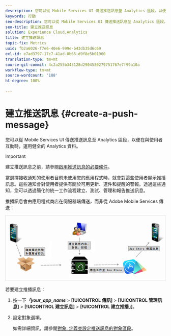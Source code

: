 ```yaml
---
description: 您可以從 Mobile Services UI 傳送推送訊息至 Analytics 區段，以便在與使用者互動時，運用健全的 Analytics 資料。
keywords: 行動
seo-description: 您可以從 Mobile Services UI 傳送推送訊息至 Analytics 區段，以便在與使用者互動時，運用健全的 Analytics 資料。
seo-title: 建立推送訊息
solution: Experience Cloud,Analytics
title: 建立推送訊息
topic-fix: Metrics
uuid: fb2a6026-f7e6-40e6-999e-b43db35d6c69
exl-id: e7ad3797-17c7-41ad-8b65-d9f8e5b01960
translation-type: tm+mt
source-git-commit: 4c2a255b343128d2904530279751767e7f99a10a
workflow-type: tm+mt
source-wordcount: '188'
ht-degree: 100%

---
```


# 建立推送訊息 {#create-a-push-message}

您可以從 Mobile Services UI 傳送推送訊息至 Analytics 區段，以便在與使用者互動時，運用健全的 Analytics 資料。

>[!IMPORTANT]
>
>建立推送訊息之前，請參閱[啟用推送訊息的必要條件](/help/using/c-manage-app-settings/c-mob-confg-app/configure-push-messaging/prerequisites-push-messaging.md)。

當選擇接收通知的使用者目前未使用您的應用程式時，就會對這些使用者顯示推播訊息。這些通知會對使用者提供有關於可用更新、選件和提醒的警報。透過這些通知，您可以透過簡化的統一工作流程建立、測試、管理和報告推送訊息。

推播訊息會由應用程式商店在伺服器端傳送，而非從 Adobe Mobile Services 傳送：

![](assets/push_message_diagram.png)

若要建立推播訊息：

1. 按一下&#x200B;***「your_app_name*** > **[!UICONTROL 傳訊]** > **[!UICONTROL 管理訊息]** > **[!UICONTROL 建立訊息]** > **[!UICONTROL 建立推播」]**。
1. 設定對象選項。

   如需詳細資訊，請參閱[對象: 定義並設定推送訊息的對象區段](/help/using/in-app-messaging/t-create-push-message/c-audience-push-message.md)。
